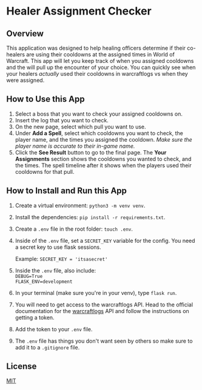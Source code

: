 # Healer Assignment Checker

## Overview

This application was designed to help healing officers determine if their co-healers are using their cooldowns at the assigned times in World of Warcraft. This app will let you keep track of when you assigned cooldowns and the will pull up the encounter of your choice. You can quickly see when your healers *actually* used their cooldowns in warcraftlogs vs when they were assigned.  

## How to Use this App  

1. Select a boss that you want to check your assigned cooldowns on.
2. Insert the log that you want to check.  
3. On the new page, select which pull you want to use.  
4. Under **Add a Spell**, select which cooldowns you want to check, the player name, and the times you assigned the cooldown. *Make sure the player name is accurate to their in-game name.*
5. Click the **See Result** button to go to the final page. The **Your Assignments** section shows the cooldowns you wanted to check, and the times. The spell timeline after it shows when the players used their cooldowns for that pull.

## How to Install and Run this App

1. Create a virtual environment: `python3 -m venv venv`.  
2. Install the dependencies: `pip install -r requirements.txt`.
3. Create a `.env` file in the root folder: `touch .env`.
4. Inside of the `.env` file, set a `SECRET_KEY` variable for the config. You need a secret key to use flask sessions.  

    Example: `SECRET_KEY = 'itsasecret'`
5. Inside the `.env` file, also include:  
    `DEBUG=True`  
    `FLASK_ENV=development `
6. In your terminal (make sure you're in your venv), type `flask run`.
7. You will need to get access to the warcraftlogs API. Head to the official documentation for the [warcraftlogs](https://www.warcraftlogs.com/api/docs) API and follow the instructions on getting a token.
8. Add the token to your `.env` file.
9. The `.env` file has things you don't want seen by others so make sure to add it to a `.gitignore` file.

## License  
[MIT](https://choosealicense.com/licenses/mit/)

